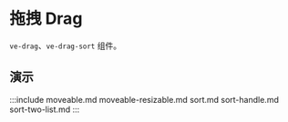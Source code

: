 # 拖拽 Drag

`ve-drag`、`ve-drag-sort` 组件。

## 演示

:::include
moveable.md moveable-resizable.md
sort.md sort-handle.md 
sort-two-list.md
:::
